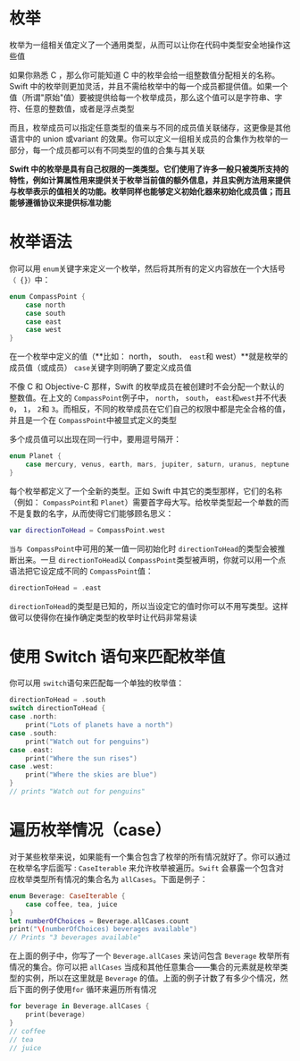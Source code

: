 # 枚举

枚举为一组相关值定义了一个通用类型，从而可以让你在代码中类型安全地操作这些值

如果你熟悉 C ，那么你可能知道 C 中的枚举会给一组整数值分配相关的名称。Swift 中的枚举则更加灵活，并且不需给枚举中的每一个成员都提供值。如果一个值（所谓"原始"值）要被提供给每一个枚举成员，那么这个值可以是字符串、字符、任意的整数值，或者是浮点类型

而且，枚举成员可以指定任意类型的值来与不同的成员值关联储存，这更像是其他语言中的 union 或variant 的效果。你可以定义一组相关成员的合集作为枚举的一部分，每一个成员都可以有不同类型的值的合集与其关联

**Swift 中的枚举是具有自己权限的一类类型。它们使用了许多一般只被类所支持的特性，例如计算属性用来提供关于枚举当前值的额外信息，并且实例方法用来提供与枚举表示的值相关的功能。枚举同样也能够定义初始化器来初始化成员值；而且能够遵循协议来提供标准功能**

# 枚举语法

你可以用 `enum`关键字来定义一个枚举，然后将其所有的定义内容放在一个大括号`（ {}）`中：

```swift
enum CompassPoint {
    case north
    case south
    case east
    case west
}
```

在一个枚举中定义的值（**比如： north， south`， east`和 west）**就是枚举的成员值（或成员） `case`关键字则明确了要定义成员值

不像 C 和 Objective-C 那样，Swift 的枚举成员在被创建时不会分配一个默认的整数值。在上文的 `CompassPoint`例子中， `north`， `south`， `east`和`west`并不代表 `0`， `1`， `2`和 `3`。而相反，不同的枚举成员在它们自己的权限中都是完全合格的值，并且是一个在 `CompassPoint`中被显式定义的类型

多个成员值可以出现在同一行中，要用逗号隔开：

```swift
enum Planet {
    case mercury, venus, earth, mars, jupiter, saturn, uranus, neptune
}
```

每个枚举都定义了一个全新的类型。正如 Swift 中其它的类型那样，它们的名称（例如： `CompassPoint`和 `Planet`）需要首字母大写。给枚举类型起一个单数的而不是复数的名字，从而使得它们能够顾名思义：

```swift
var directionToHead = CompassPoint.west
```

`当与 CompassPoint`中可用的某一值一同初始化时 `directionToHead`的类型会被推断出来。一旦 `directionToHead`以 `CompassPoint`类型被声明，你就可以用一个点语法把它设定成不同的 `CompassPoint`值：

```swift
directionToHead = .east
```

`directionToHead`的类型是已知的，所以当设定它的值时你可以不用写类型。这样做可以使得你在操作确定类型的枚举时让代码非常易读

# 使用 Switch 语句来匹配枚举值

你可以用 `switch`语句来匹配每一个单独的枚举值：

```swift
directionToHead = .south
switch directionToHead {
case .north:
    print("Lots of planets have a north")
case .south:
    print("Watch out for penguins")
case .east:
    print("Where the sun rises")
case .west:
    print("Where the skies are blue")
}
// prints "Watch out for penguins"
```

# 遍历枚举情况（case）

对于某些枚举来说，如果能有一个集合包含了枚举的所有情况就好了。你可以通过在枚举名字后面写 : `CaseIterable` 来允许枚举被遍历。`Swift` 会暴露一个包含对应枚举类型所有情况的集合名为 `allCases`。下面是例子：

```swift
enum Beverage: CaseIterable {
    case coffee, tea, juice
}
let numberOfChoices = Beverage.allCases.count
print("\(numberOfChoices) beverages available")
// Prints "3 beverages available"
```

在上面的例子中，你写了一个 `Beverage.allCases` 来访问包含 `Beverage` 枚举所有情况的集合。你可以把 `allCases` 当成和其他任意集合——集合的元素就是枚举类型的实例，所以在这里就是 `Beverage` 的值。上面的例子计数了有多少个情况，然后下面的例子使用`for` 循环来遍历所有情况

```swift
for beverage in Beverage.allCases {
    print(beverage)
}
// coffee
// tea
// juice
```

